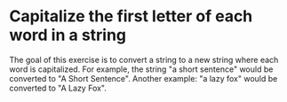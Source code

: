 # Capitalize the first letter of each word in a string

The goal of this exercise is to convert a string to a new string where each word
is capitalized. For example, the string "a short sentence" would be converted to
"A Short Sentence". Another example: "a lazy fox" would be converted to "A Lazy
Fox".
